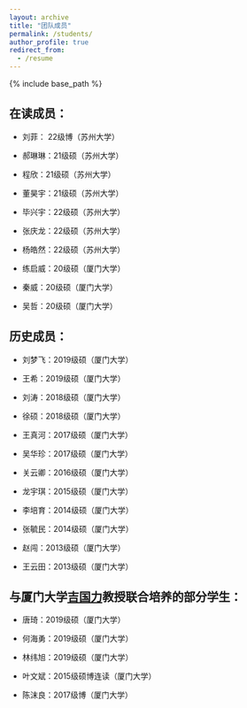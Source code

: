 ```yaml
---
layout: archive
title: "团队成员"
permalink: /students/
author_profile: true
redirect_from:
  - /resume
---
```


{% include base_path %}

<!-- {% if author.googlescholar %}
  You can also find my articles on <u><a href="{{author.googlescholar}}">my Google Scholar profile</a>.</u>
{% endif %}

{% include base_path %}

{% for post in site.publications reversed %}
  {% include archive-single.html %}
{% endfor %} -->

## **在读成员：**

- 刘菲： 22级博（苏州大学）
- 郝琳琳：21级硕（苏州大学）

- 程欣：21级硕（苏州大学）

- 董昊宇：21级硕（苏州大学）

- 毕兴宇：22级硕（苏州大学）

- 张庆龙：22级硕（苏州大学）

- 杨皓然：22级硕（苏州大学）

- 练启威：20级硕（厦门大学）

- 秦威：20级硕（厦门大学）

- 吴哲：20级硕（厦门大学）


## **历史成员：**

- 刘梦飞：2019级硕（厦门大学）

- 王希：2019级硕（厦门大学）

- 刘涛：2018级硕（厦门大学）

- 徐硕：2018级硕（厦门大学）

- 王真河：2017级硕（厦门大学）

- 吴华珍：2017级硕（厦门大学）

- 关云卿：2016级硕（厦门大学）

- 龙宇琪：2015级硕（厦门大学）

- 李培育：2014级硕（厦门大学）

- 张毓民：2014级硕（厦门大学）

- 赵闯：2013级硕（厦门大学）

- 王云田：2013级硕（厦门大学）


## **与厦门大学[吉国力](https://nidshm.xmu.edu.cn/info/1144/1129.htm)教授联合培养的部分学生：**

- 唐琦：2019级硕（厦门大学）

- 何海勇：2019级硕（厦门大学）

- 林纬旭：2019级硕（厦门大学）

- 叶文斌：2015级硕博连读（厦门大学）

- 陈沫良：2017级博（厦门大学）



